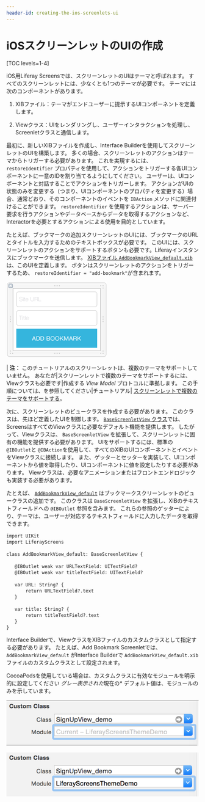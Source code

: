```yaml
---
header-id: creating-the-ios-screenlets-ui
---
```


# iOSスクリーンレットのUIの作成

[TOC levels=1-4]

iOS用Liferay Screensでは、スクリーンレットのUIはテーマと呼ばれます。 すべてのスクリーンレットには、少なくとも1つのテーマが必要です。 テーマには次のコンポーネントがあります。

1.  XIBファイル：テーマがエンドユーザーに提示するUIコンポーネントを定義します。

2.  Viewクラス：UIをレンダリングし、ユーザーインタラクションを処理し、Screenletクラスと通信します。

最初に、新しいXIBファイルを作成し、Interface Builderを使用してスクリーンレットのUIを構築します。 多くの場合、スクリーンレットのアクションはテーマからトリガーする必要があります。 これを実現するには、 `restoreIdentifier` プロパティを使用して、アクションをトリガーする各UIコンポーネントに一意のIDを割り当てるようにしてください。 ユーザーは、UIコンポーネントと対話することでアクションをトリガーします。 アクションがUIの状態のみを変更する（つまり、UIコンポーネントのプロパティを変更する）場合、通常どおり、そのコンポーネントのイベントを `IBAction` メソッドに関連付けることができます。 `restoreIdentifier` を使用するアクションは、サーバー要求を行うアクションやデータベースからデータを取得するアクションなど、Interactorを必要とするアクションによる使用を目的としています。

たとえば、ブックマークの追加スクリーンレットのUIには、ブックマークのURLとタイトルを入力するためのテキストボックスが必要です。 このUIには、スクリーンレットのアクションをサポートするボタンも必要です。Liferayインスタンスにブックマークを送信します。 [XIBファイル `AddBookmarkView_default.xib`](https://github.com/liferay/liferay-screens/tree/master/ios/Samples/Bookmark/AddBookmarkScreenlet/Basic/Themes/AddBookmarkView_default.xib) は、このUIを定義します。 ボタンはスクリーンレットのアクションをトリガーするため、 `restoreIdentifier = "add-bookmark"`が含まれます。

![図1：Interface BuilderでレンダリングされたサンプルAdd Bookmark ScreenletのXIBファイルです。](../../../../images/screens-ios-xcode-add-bookmark.png)

| **注：** このチュートリアルのスクリーンレットは、複数のテーマをサポートしていません。 あなたが|スクリーンレットで複数のテーマをサポートするには、Viewクラスも必要です|作成する *View Model* プロトコルに準拠します。 この手順については、を参照してください|チュートリアル| [スクリーンレットで複数のテーマをサポートする](/docs/7-1/tutorials/-/knowledge_base/t/supporting-multiple-themes-in-your-ios-screenlet)。

次に、スクリーンレットのビュークラスを作成する必要があります。 このクラスは、先ほど定義したUIを制御します。 [`BaseScreenletView` クラス](https://github.com/liferay/liferay-screens/blob/master/ios/Framework/Core/Base/BaseScreenletView.swift)では、ScreensはすべてのViewクラスに必要なデフォルト機能を提供します。 したがって、Viewクラスは、 `BaseScreenletView` を拡張して、スクリーンレットに固有の機能を提供する必要があります。 UIをサポートするには、標準の `@IBOutlet`と `@IBAction`を使用して、すべてのXIBのUIコンポーネントとイベントをViewクラスに接続します。 また、ゲッターとセッターを実装して、UIコンポーネントから値を取得したり、UIコンポーネントに値を設定したりする必要があります。 Viewクラスは、必要なアニメーションまたはフロントエンドロジックも実装する必要があります。

たとえば、 [`AddBookmarkView_default`](https://github.com/liferay/liferay-screens/tree/master/ios/Samples/Bookmark/AddBookmarkScreenlet/Basic/Themes/AddBookmarkView_default.swift) はブックマークスクリーンレットのビュークラスの追加です。 このクラスは `BaseScreenletView` を拡張し、XIBのテキストフィールドへの `@IBOutlet` 参照を含みます。 これらの参照のゲッターにより、テーマは、ユーザーが対応するテキストフィールドに入力したデータを取得できます。

    import UIKit
    import LiferayScreens
    
    class AddBookmarkView_default: BaseScreenletView {
    
       @IBOutlet weak var URLTextField: UITextField?
       @IBOutlet weak var titleTextField: UITextField?
    
       var URL: String? {
           return URLTextField?.text
       }
    
       var title: String? {
           return titleTextField?.text
       }
    }

Interface Builderで、ViewクラスをXIBファイルのカスタムクラスとして指定する必要があります。 たとえば、Add Bookmark Screenletでは、 `AddBookmarkView_default` がInterface Builderで `AddBookmarkView_default.xib` ファイルのカスタムクラスとして設定されます。

CocoaPodsを使用している場合は、カスタムクラスに有効なモジュールを明示的に設定してください *グレー表示された*現在の* デフォルト値は、モジュールのみを示しています。</p>

![図2：このXIBファイルでは、カスタムクラスのモジュールは指定されていません。](../../../../images/screens-ios-theme-custom-module-wrong.png)

![図3：XIBファイルは、指定されたモジュールを使用して、カスタムクラス名にバインドされます。](../../../../images/screens-ios-theme-custom-module-right.png)
